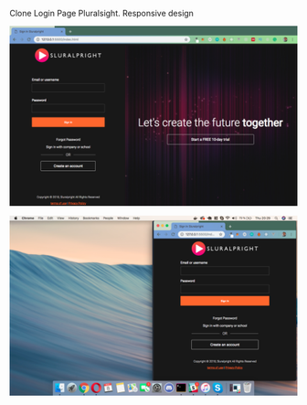 Clone Login Page Pluralsight. Responsive design

![Screenshot](clone_plural.png)

![Screenshot](progressive.png)
